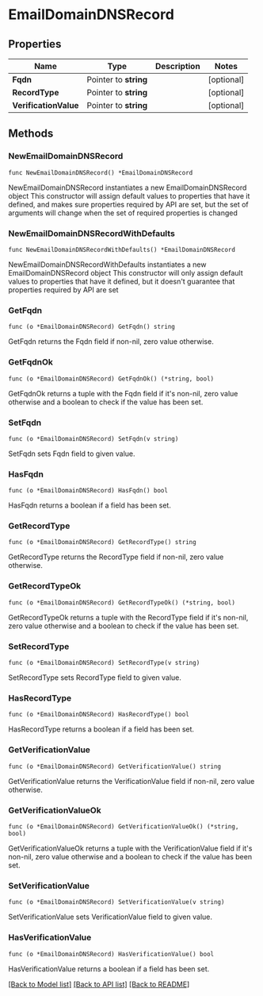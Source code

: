 # EmailDomainDNSRecord

## Properties

Name | Type | Description | Notes
------------ | ------------- | ------------- | -------------
**Fqdn** | Pointer to **string** |  | [optional] 
**RecordType** | Pointer to **string** |  | [optional] 
**VerificationValue** | Pointer to **string** |  | [optional] 

## Methods

### NewEmailDomainDNSRecord

`func NewEmailDomainDNSRecord() *EmailDomainDNSRecord`

NewEmailDomainDNSRecord instantiates a new EmailDomainDNSRecord object
This constructor will assign default values to properties that have it defined,
and makes sure properties required by API are set, but the set of arguments
will change when the set of required properties is changed

### NewEmailDomainDNSRecordWithDefaults

`func NewEmailDomainDNSRecordWithDefaults() *EmailDomainDNSRecord`

NewEmailDomainDNSRecordWithDefaults instantiates a new EmailDomainDNSRecord object
This constructor will only assign default values to properties that have it defined,
but it doesn't guarantee that properties required by API are set

### GetFqdn

`func (o *EmailDomainDNSRecord) GetFqdn() string`

GetFqdn returns the Fqdn field if non-nil, zero value otherwise.

### GetFqdnOk

`func (o *EmailDomainDNSRecord) GetFqdnOk() (*string, bool)`

GetFqdnOk returns a tuple with the Fqdn field if it's non-nil, zero value otherwise
and a boolean to check if the value has been set.

### SetFqdn

`func (o *EmailDomainDNSRecord) SetFqdn(v string)`

SetFqdn sets Fqdn field to given value.

### HasFqdn

`func (o *EmailDomainDNSRecord) HasFqdn() bool`

HasFqdn returns a boolean if a field has been set.

### GetRecordType

`func (o *EmailDomainDNSRecord) GetRecordType() string`

GetRecordType returns the RecordType field if non-nil, zero value otherwise.

### GetRecordTypeOk

`func (o *EmailDomainDNSRecord) GetRecordTypeOk() (*string, bool)`

GetRecordTypeOk returns a tuple with the RecordType field if it's non-nil, zero value otherwise
and a boolean to check if the value has been set.

### SetRecordType

`func (o *EmailDomainDNSRecord) SetRecordType(v string)`

SetRecordType sets RecordType field to given value.

### HasRecordType

`func (o *EmailDomainDNSRecord) HasRecordType() bool`

HasRecordType returns a boolean if a field has been set.

### GetVerificationValue

`func (o *EmailDomainDNSRecord) GetVerificationValue() string`

GetVerificationValue returns the VerificationValue field if non-nil, zero value otherwise.

### GetVerificationValueOk

`func (o *EmailDomainDNSRecord) GetVerificationValueOk() (*string, bool)`

GetVerificationValueOk returns a tuple with the VerificationValue field if it's non-nil, zero value otherwise
and a boolean to check if the value has been set.

### SetVerificationValue

`func (o *EmailDomainDNSRecord) SetVerificationValue(v string)`

SetVerificationValue sets VerificationValue field to given value.

### HasVerificationValue

`func (o *EmailDomainDNSRecord) HasVerificationValue() bool`

HasVerificationValue returns a boolean if a field has been set.


[[Back to Model list]](../README.md#documentation-for-models) [[Back to API list]](../README.md#documentation-for-api-endpoints) [[Back to README]](../README.md)


